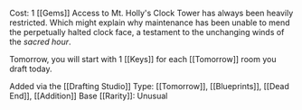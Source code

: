 Cost: 1 [[Gems]]
Access to Mt. Holly's Clock Tower has always been heavily restricted. Which might explain why maintenance has been unable to mend the perpetually halted clock face, a testament to the unchanging winds of the *sacred hour*.

Tomorrow, you will start with 1 [[Keys]] for each [[Tomorrow]] room you draft today.

Added via the [[Drafting Studio]]
Type: [[Tomorrow]], [[Blueprints]], [[Dead End]], [[Addition]]
Base [[Rarity]]: Unusual